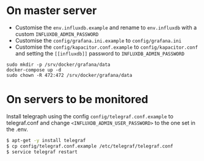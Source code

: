 # On master server
 - Customise the `env.influxdb.example` and rename to `env.influxdb` with a custom `INFLUXDB_ADMIN_PASSWORD`
 - Customise the `config/grafana.ini.example` to `config/grafana.ini`
 - Customise the `config/kapacitor.conf.example` to `config/kapacitor.conf` and setting the `[[influxdb]]` password to `INFLUXDB_ADMIN_PASSWORD`
 
```
sudo mkdir -p /srv/docker/grafana/data
docker-compose up -d
sudo chown -R 472:472 /srv/docker/grafana/data
```

# On servers to be monitored

Install telegraph using the config `config/telegraf.conf.example` to telegraf.conf and change `<INFLUXDB_ADMIN_USER_PASSWORD>` to the one set in the .env.

```bash
$ apt-get -y install telegraf
$ cp config/telegraf.conf.example /etc/telegraf/telegraf.conf
$ service telegraf restart
```
